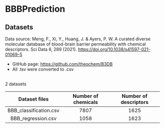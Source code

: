 # BBBPrediction
## Datasets
Data source: Meng, F., Xi, Y., Huang, J. & Ayers, P. W. A curated diverse molecular database of blood-brain barrier permeability with chemical descriptors. Sci Data 8, 289 (2021). https://doi.org/10.1038/s41597-021-01069-5
* GitHub page: https://github.com/theochem/B3DB
* All .tsv were converted to .csv

\
2 datasets

|      Dataset files      |  Number of chemicals  |  Number of descriptors  |
|:-----------------------:|:---------------------:|:-----------------------:|
| BBB_classification.csv  |         7807          |          1625           |
|   BBB_regression.csv    |         1058          |          1623           |



